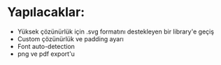 
# Yapılacaklar:

- Yüksek çözünürlük için .svg formatını destekleyen bir library'e geçiş
- Custom çözünürlük ve padding ayarı
- Font auto-detection
- png ve pdf export'u

